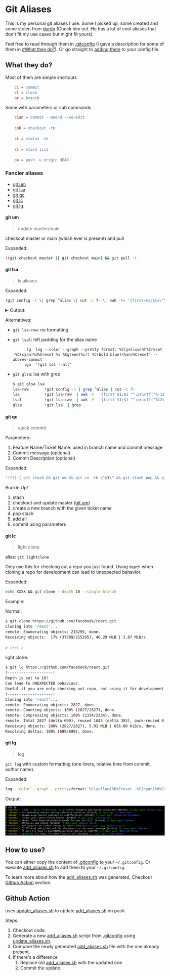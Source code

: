 # Git Aliases

This is my personal git aliases I use. Some I picked up, some created and some stolen from [durdn](https://github.com/durdn/cfg/blob/master/.gitconfig) (Check him out. He has a lot of cool aliases that don't fit my use cases but might fit yours).

Feel free to read through them in [.gitconfig](.gitconfig) (I gave a description for some of them in [#What they do?](#what-they-do)). Or go straight to [adding them](#how-to-use) to your config file.

## What they do?

Most of them are simple shortcuts

```ini
    ci = commit
    cl = clone
    br = branch
```

Some with parameters or sub commands

```ini
    cian = commit --amend --no-edit

    cob = checkout -tb

    st = status -sb

    sl = stash list

    po = push -u origin HEAD
```

### Fancier aliases

- [git um](#git-um)
- [git lsa](#git-lsa)
- [git qc](#git-qc)
- [git lc](#git-lc)
- [git lg](#git-lg)

#### git um

> update master/main

checkout master or main (which ever is present) and pull

Expanded:

```bash
!(git checkout master || git checkout main) && git pull -r
```

#### git lsa

> ls aliases

Expanded:

```bash
!git config -l \| grep ^alias \| cut -c 7- \| awk -F= '{first=$1;$1=\"\";printf(\"%-12s %s\\n\",first,$0);}'"
```

<details>

<summary>Output:</summary>

```bash
$ git lsa
ci            commit
cia           commit --amend
cian          commit --amend --no-edit
cim           commit -m
co            checkout
cob           checkout -tb
st            status -sb
cl            clone
br            branch
r             reset
cp            cherry-pick
gr            grep -Ii
s             stash
sl            stash list
sa            stash apply
ss            stash save
lasttag       describe --tags --abbrev 0
lt            describe --tags --abbrev 0
p             push
po            push -u origin HEAD
um            !(git checkout master || git checkout main) && git pull -r
lsa-raw       !git config -l | grep ^alias | cut -c 7-
lsa           !git lsa-raw  | awk -F  '{first $1;$1 "";printf("%-12s %s\n",first,$0);}'
lsal          !git lsa-raw  | awk -F  '{first $1;$1 "";printf("%12s %s\n",first,$0);}'
qc            !f() { git stash && git um && git co -tb "$1" && git stash pop && git add . && git ci -m "${1}: ${2}" -m '' -m "${3:-desc}"; } ; f
empty         !git commit -am"[empty] Initial commit" --allow-empty
lightclone    !echo -e "!--------------------!
lc            lightclone
logg          log --graph --oneline --decorate
logga         logg --all
lg            log --color --graph --pretty format:'%C(yellow)%h%Creset -%C(cyan)%d%Creset %s %Cgreen(%cr) %C(bold blue)<%an>%Creset' --abbrev-commit
lga           lg --all
glsa          !git lsa  | grep
```

</details>

Alternatives:

- `git lsa-raw`: no formatting
- `git lsal`:  left padding for the alias name

    ```text
          lg  log --color --graph --pretty format:'%C(yellow)%h%Creset -%C(cyan)%d%Creset %s %Cgreen(%cr) %C(bold blue)<%an>%Creset' --abbrev-commit
         lga  '!git lol --all'
    ```

- `git glsa`: lsa with grep

    ```bash
    $ git glsa lsa
    lsa-raw       !git config -l | grep ^alias | cut -c 7-
    lsa           !git lsa-raw  | awk -F  '{first $1;$1 "";printf("%-12s %s\n",first,$0);}'
    lsal          !git lsa-raw  | awk -F  '{first $1;$1 "";printf("%12s %s\n",first,$0);}'
    glsa          !git lsa  | grep
    ```

#### git qc

> quick commit

Parameters:

1. Feature Name/Ticket Name: used in branch name and commit message
2. Commit message (optional)
3. Commit Description (optional)

Expanded:

```bash
"!f() { git stash && git um && git co -tb \"$1\" && git stash pop && git add . && git ci -m \"${1}: ${2}\" -m '' -m \"${3:-desc}\"; } ; f"
```

Buckle Up!

1. stash
2. checkout and update master ([git um](#git-um))
3. create a new branch with the given ticket name
4. pop stash
5. add all
6. commit using parameters

#### git lc

> light clone

alias: `git lightclone`

Only use this for checking out a repo you just found. Using `depth` when cloning a repo for development can lead to unexpected behavior.

Expanded:

```bash
echo XXXX && git clone --depth 10 --single-branch
```

Example:

Normal:

```bash
$ git clone https://github.com/facebook/react.git
Cloning into 'react'...
remote: Enumerating objects: 215295, done.
Receiving objects:  17% (37309/215295), 40.29 MiB | 3.07 MiB/s

# ctrl c
```

light clone:

```bash
$ git lc https://github.com/facebook/react.git
!--------------------!
Depth is set to 10!
Can lead to UNEXPECTED behaviour.
Useful if you are only checking out repo, not using it for development
!--------------------!
Cloning into 'react'...
remote: Enumerating objects: 2827, done.
remote: Counting objects: 100% (2827/2827), done.
remote: Compressing objects: 100% (2334/2334), done.
remote: Total 2827 (delta 699), reused 1043 (delta 383), pack-reused 0
Receiving objects: 100% (2827/2827), 5.91 MiB | 656.00 KiB/s, done.
Resolving deltas: 100% (699/699), done.
```

#### git lg

> log

`git log` with custom formatting (one liners, relative time from commit, author name).

Expanded:

```bash
log --color --graph --pretty=format:'%C(yellow)%h%Creset -%C(cyan)%d%Creset %s %Cgreen(%cr) %C(bold blue)<%an>%Creset' --abbrev-commit
```

Output:

![lg.png](docs/lg.png)

## How to use?

You can either copy the content of [.gitconfig](.gitconfig) to your `~/.gitconfig`. Or execute [add_aliases.sh](add_aliases.sh) to add them to your `~/.gitconfig`.

To learn more about how the [add_aliases.sh](add_aliases.sh) was generated, Checkout [Github Action](#github-action) section.

## Github Action

uses [update_aliases.sh](update_aliases.sh) to update [add_aliases.sh](add_aliases.sh) on push.

Steps:

1. Checkout code.
2. Generate a new [add_aliases.sh](add_aliases.sh) script from [.gitconfig](.gitconfig) using [update_aliases.sh](update_aliases.sh).
3. Compare the newly generated [add_aliases.sh](add_aliases.sh) file with the one already present.
4. If there's a difference
    1. Replace old [add_aliases.sh](add_aliases.sh) with the updated one
    2. Commit the update.
